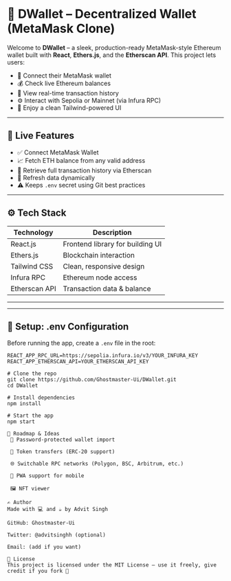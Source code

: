 # 🦊 DWallet – Decentralized Wallet (MetaMask Clone)

Welcome to **DWallet** – a sleek, production-ready MetaMask-style Ethereum wallet built with **React**, **Ethers.js**, and the **Etherscan API**. This project lets users:

- 🔐 Connect their MetaMask wallet
- 💰 Check live Ethereum balances
- 📜 View real-time transaction history
- ⚙️ Interact with Sepolia or Mainnet (via Infura RPC)
- 🎨 Enjoy a clean Tailwind-powered UI

---

## 🚀 Live Features

- ✅ Connect MetaMask Wallet
- 📈 Fetch ETH balance from any valid address
- 📜 Retrieve full transaction history via Etherscan
- 🔁 Refresh data dynamically
- ⚠️ Keeps `.env` secret using Git best practices

---

## ⚙️ Tech Stack

| Technology | Description |
|------------|-------------|
| React.js   | Frontend library for building UI |
| Ethers.js  | Blockchain interaction |
| Tailwind CSS | Clean, responsive design |
| Infura RPC | Ethereum node access |
| Etherscan API | Transaction data & balance |

---


---

## 🔐 Setup: .env Configuration

Before running the app, create a `.env` file in the root:

```env
REACT_APP_RPC_URL=https://sepolia.infura.io/v3/YOUR_INFURA_KEY
REACT_APP_ETHERSCAN_API=YOUR_ETHERSCAN_API_KEY

# Clone the repo
git clone https://github.com/Ghostmaster-Ui/DWallet.git
cd DWallet

# Install dependencies
npm install

# Start the app
npm start

📌 Roadmap & Ideas
 🔐 Password-protected wallet import

 🧾 Token transfers (ERC-20 support)

 🌐 Switchable RPC networks (Polygon, BSC, Arbitrum, etc.)

 📲 PWA support for mobile

 🖼️ NFT viewer

✍️ Author
Made with 💻 and ☕ by Advit Singh

GitHub: Ghostmaster-Ui

Twitter: @advitsinghh (optional)

Email: (add if you want)

📄 License
This project is licensed under the MIT License – use it freely, give credit if you fork 🙌

